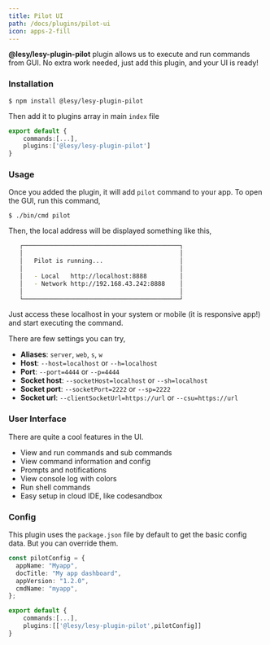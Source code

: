 ```yaml
---
title: Pilot UI
path: /docs/plugins/pilot-ui
icon: apps-2-fill
---
```


**@lesy/lesy-plugin-pilot** plugin allows us to execute and run commands from GUI. No extra work needed, just add this plugin, and your UI is ready!

### Installation

```shell
$ npm install @lesy/lesy-plugin-pilot
```

Then add it to plugins array in main `index` file

```typescript
export default {
    commands:[...],
    plugins:['@lesy/lesy-plugin-pilot']
}
```

### Usage

Once you added the plugin, it will add `pilot` command to your app. To open the GUI, run this command,

```shell
$ ./bin/cmd pilot
```

Then, the local address will be displayed something like this,

```bash
   ┌───────────────────────────────────────────┐
   │                                           │
   │   Pilot is running...                     │
   │                                           │
   │   - Local   http://localhost:8888         │
   │   - Network http://192.168.43.242:8888    │
   │                                           │
   └───────────────────────────────────────────┘

```

Just access these localhost in your system or mobile (it is responsive app!) and start executing the command.

There are few settings you can try,

- **Aliases**: `server`, `web`, `s`, `w`
- **Host**: `--host=localhost` or `--h=localhost`
- **Port**: `--port=4444` or `--p=4444`
- **Socket host**: `--socketHost=localhost` or `--sh=localhost`
- **Socket port**: `--socketPort=2222` or `--sp=2222`
- **Socket url**: `--clientSocketUrl=https://url` or `--csu=https://url`

### User Interface

There are quite a cool features in the UI.

- View and run commands and sub commands
- View command information and config
- Prompts and notifications
- View console log with colors
- Run shell commands
- Easy setup in cloud IDE, like codesandbox

### Config

This plugin uses the `package.json` file by default to get the basic config data. But you can override them.

```typescript
const pilotConfig = {
  appName: "Myapp",
  docTitle: "My app dashboard",
  appVersion: "1.2.0",
  cmdName: "myapp",
};

export default {
    commands:[...],
    plugins:[['@lesy/lesy-plugin-pilot',pilotConfig]]
}
```
